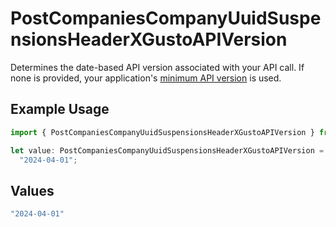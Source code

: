 # PostCompaniesCompanyUuidSuspensionsHeaderXGustoAPIVersion

Determines the date-based API version associated with your API call. If none is provided, your application's [minimum API version](https://docs.gusto.com/embedded-payroll/docs/api-versioning#minimum-api-version) is used.

## Example Usage

```typescript
import { PostCompaniesCompanyUuidSuspensionsHeaderXGustoAPIVersion } from "@gusto/embedded-api/models/operations/postcompaniescompanyuuidsuspensions.js";

let value: PostCompaniesCompanyUuidSuspensionsHeaderXGustoAPIVersion =
  "2024-04-01";
```

## Values

```typescript
"2024-04-01"
```
